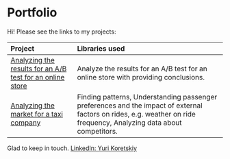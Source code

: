 # Portfolio
Hi! Please see the links to my projects:

| Project | Libraries used | 
| :---------------------- | :---------------------- |
| [Analyzing the results for an A/B test for an online store](https://github.com/yurikoretskiy/ab_test_online_shop)| Analyze the results for an A/B test for an online store with providing conclusions.| *pandas, numpy, matplotlib, seaborn, scipy* |
| [Analyzing the market for a taxi company](https://github.com/yurikoretskiy/taxi_market_research/blob/main/taxi_market_research.ipynb) | Finding patterns, Understanding passenger preferences and the impact of external factors on rides, e.g. weather on ride frequency, Analyzing data about competitors. | *pandas, numpy, matplotlib, seaborn, squarify, scipy* |

Glad to keep in touch.
[LinkedIn: Yuri Koretskiy](https://www.linkedin.com/in/yurikoretskiy/)
